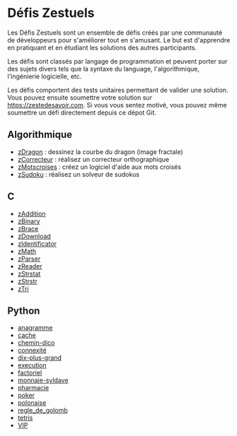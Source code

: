 
Défis Zestuels
==============

Les Défis Zestuels sont un ensemble de défis créés par une communauté de développeurs pour s'améliorer tout en s'amusant.
Le but est d'apprendre en pratiquant et en étudiant les solutions des autres participants.

Les défis sont classés par langage de programmation et peuvent porter sur des sujets divers tels que la syntaxe du language, l'algorithmique, l'ingénierie logicielle, etc.

Les défis comportent des tests unitaires permettant de valider une solution. Vous pouvez ensuite soumettre votre solution sur <https://zestedesavoir.com>. Si vous vous sentez motivé, vous pouvez même soumettre un défi directement depuis ce dépot Git.

## Algorithmique

- [zDragon](algo/zDragon/zDragon.md) : dessinez la courbe du dragon (image fractale)
- [zCorrecteur](algo/zCorrecteur/zCorrecteur.md) : réalisez un correcteur orthographique
- [zMotscroises](algo/zMotscroises/zMotscroises.md) : créez un logiciel d'aide aux mots croisés
- [zSudoku](algo/zSudoku/zSudoku.md) : réalisez un solveur de sudokus

## C

- [zAddition](c/zAddition/zAddition.md)
- [zBinary](c/zBinary/zBinary.md)
- [zBrace](c/zBrace/zBrace.md)
- [zDownload](c/zDownload/zDownload.md)
- [zIdentificator](c/zIdentificator/zIdentificator.md)
- [zMath](c/zMath/zMath.md)
- [zParser](c/zParser/zParser.md)
- [zReader](c/zReader/zReader.md)
- [zStrstat](c/zStrstat/zStrstat.md)
- [zStrstr](c/zStrstr/zStrstr.md)
- [zTri](c/zTri/zTri.md)

## Python

- [anagramme](python/anagramme/anagramme.md)
- [cache](python/cache/cache.md)
- [chemin-dico](python/chemin-dico/chemin-dico.md)
- [connexité](python/connexité/connexité.md)
- [dix-plus-grand](python/dix-plus-grand/dix-plus-grand.md)
- [execution](python/execution/execution.md)
- [factoriel](python/factoriel/factoriel.md)
- [monnaie-syldave](python/monnaie-syldave/monnaie-syldave.md)
- [pharmacie](python/pharmacie/pharmacie.md)
- [poker](python/poker/poker.md)
- [polonaise](python/polonaise/polonaise.md)
- [regle_de_golomb](python/regle_de_golomb/regle_de_golomb.md)
- [tetris](python/tetris/tetris.md)
- [VIP](python/VIP/VIP.md)
